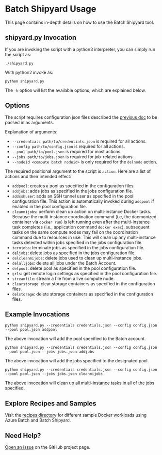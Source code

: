 # Batch Shipyard Usage
This page contains in-depth details on how to use the Batch Shipyard tool.

## shipyard.py Invocation
If you are invoking the script with a python3 interpreter, you can simply
run the script as:

```
./shipyard.py
```

With python2 invoke as:
```
python shipyard.py
```

The `-h` option will list the available options, which are explained below.

## Options
The script requires configuration json files described the
[previous doc](01-batch-shipyard-configuration.md) to be passed in as
arguments.

Explanation of arguments:
* `--credentials path/to/credentials.json` is required for all actions.
* `--config path/to/config.json` is required for all actions.
* `--pool path/to/pool.json` is required for most actions.
* `--jobs path/to/jobs.json` is required for job-related actions.
* `--nodeid <compute batch nodeid>` is only required for the `delnode` action.

The required positional argument to the script is `action`. Here are a list
of actions and their intended effect:
* `addpool`: creates a pool as specified in the configuration files.
* `addjobs`: adds jobs as specified in the jobs configuration file.
* `addsshuser`: adds an SSH tunnel user as specified in the pool configuration
file. This action is automatically invoked during `addpool` if enabled in the
pool configuration file.
* `cleanmijobs`: perform clean up action on multi-instance Docker tasks.
Because the multi-instance coordination command (i.e, the daemonized
container via `docker run`) is left running even after the multi-instance
task completes (i.e., application command `docker exec`), subsequent tasks
on the same compute nodes may fail on the coordination command due to
resources in use. This will clean up any multi-instance tasks detected within
jobs specified in the jobs configuration file.
* `termjobs`: terminate jobs as specified in the jobs configuration file.
* `deljobs`: delete jobs as specified in the jobs configuration file.
* `delcleanmijobs`: delete jobs used to clean up multi-instance jobs.
* `delalljobs`: delete all jobs under the Batch Account.
* `delpool`: delete pool as specified in the pool configuration file.
* `grls`: get remote login settings as specified in the pool configuration
file.
* `streamfile`: stream a file from a live compute node.
* `clearstorage`: clear storage containers as specified in the configuration
files.
* `delstorage`: delete storage containers as specified in the configuration
files.

## Example Invocations
```
python shipyard.py --credentials credentials.json --config config.json --pool pool.json addpool
```
The above invocation will add the pool specified to the Batch account.

```
python shipyard.py --credentials credentials.json --config config.json --pool pool.json --jobs jobs.json addjobs
```
The above invocation will add the jobs specified to the designated pool.

```
python shipyard.py --credentials credentials.json --config config.json --pool pool.json --jobs jobs.json cleanmijobs
```
The above invocation will clean up all multi-instance tasks in all of the jobs specified.

## Explore Recipes and Samples
Visit the [recipes directory](../recipes) for different sample Docker
workloads using Azure Batch and Batch Shipyard.

## Need Help?
[Open an issue](https://github.com/Azure/batch-shipyard/issues) on the GitHub
project page.
